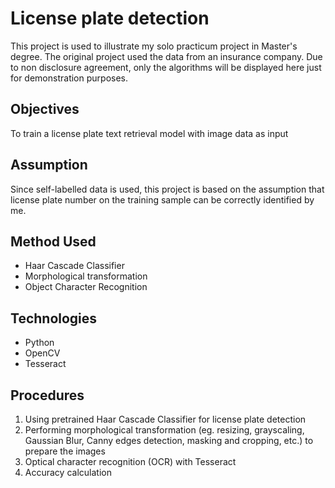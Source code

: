 # License plate detection 
This project is used to illustrate my solo practicum project in Master's degree. The original project used the data from an insurance company. Due to non disclosure agreement, only the algorithms will be displayed here just for demonstration purposes. 

## Objectives
To train a license plate text retrieval model with image data as input

## Assumption
Since self-labelled data is used, this project is based on the assumption that license plate number on the training sample can be correctly identified by me.

## Method Used
- Haar Cascade Classifier
- Morphological transformation
- Object Character Recognition 

## Technologies
- Python
- OpenCV
- Tesseract

## Procedures
1. Using pretrained Haar Cascade Classifier for license plate detection
2. Performing morphological transformation (eg. resizing, grayscaling, Gaussian Blur, Canny edges detection, masking and cropping, etc.)  to prepare the images
3. Optical character recognition (OCR) with Tesseract
4. Accuracy calculation